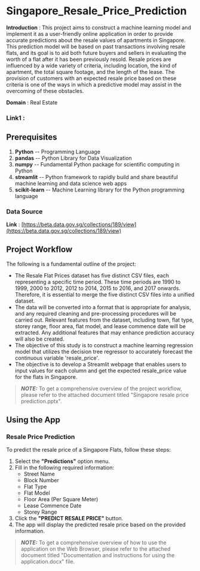 # Singapore_Resale_Price_Prediction

**Introduction** : This project aims to construct a machine learning model and implement it as a user-friendly online application in order to provide accurate predictions about the resale values of apartments in Singapore. This prediction model will be based on past transactions involving resale flats, and its goal is to aid both future buyers and sellers in evaluating the worth of a flat after it has been previously resold. Resale prices are influenced by a wide variety of criteria, including location, the kind of apartment, the total square footage, and the length of the lease. The provision of customers with an expected resale price based on these criteria is one of the ways in which a predictive model may assist in the overcoming of these obstacles.

**Domain** : Real Estate

### Link1 : 

## Prerequisites

1. **Python** -- Programming Language
2. **pandas** -- Python Library for Data Visualization
3. **numpy** -- Fundamental Python package for scientific computing in Python
4. **streamlit** -- Python framework to rapidly build and share beautiful machine learning and data science web apps
5. **scikit-learn** -- Machine Learning library for the Python programming language

### Data Source

**Link** : [https://beta.data.gov.sg/collections/189/view](https://beta.data.gov.sg/collections/189/view)

## Project Workflow

The following is a fundamental outline of the project:

* The Resale Flat Prices dataset has five distinct CSV files, each representing a specific time period. These time periods are 1990 to 1999, 2000 to 2012, 2012 to 2014, 2015 to 2016, and 2017 onwards. Therefore, it is essential to merge the five distinct CSV files into a unified dataset.
* The data will be converted into a format that is appropriate for analysis, and any required cleaning and pre-processing procedures will be carried out. Relevant features from the dataset, including town, flat type, storey range, floor area, flat model, and lease commence date will be extracted. Any additional features that may enhance prediction accuracy will also be created.
* The objective of this study is to construct a machine learning regression model that utilizes the decision tree regressor to accurately forecast the continuous variable 'resale_price'.
* The objective is to develop a Streamlit webpage that enables users to input values for each column and get the expected resale_price value for the flats in Singapore.

> ***NOTE:*** To get a comprehensive overview of the project workflow, please refer to the attached document titled "Singapore resale price prediction.pptx".

## Using the App

### Resale Price Prediction

To predict the resale price of a Singapore Flats, follow these steps:

1. Select the **"Predictions"** option menu.
2. Fill in the following required information:
   * Street Name
   * Block Number
   * Flat Type
   * Flat Model
   * Floor Area (Per Square Meter)
   * Lease Commence Date
   * Storey Range
3. Click the **"PREDICT RESALE PRICE"** button.
4. The app will display the predicted resale price based on the provided information.

> ***NOTE:*** To get a comprehensive overview of how to use the application on the Web Browser, please refer to the attached document titled "Documentation and instructions for using the application.docx" file.
